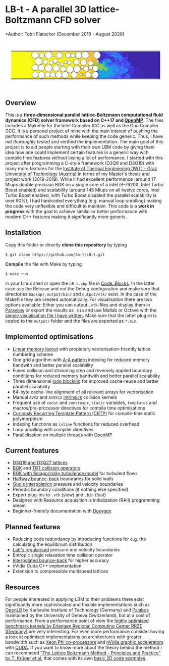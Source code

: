 # LB-t - A parallel 3D lattice-Boltzmann CFD solver

*Author: Tobit Flatscher (December 2019 - August 2020)

[![Turbulent gaseous flow in porous media](/doc/PorousMedia_Re3750Sc1.jpeg)](https://www.youtube.com/watch?v=7SR4vhMnWZc "Turbulent gaseous flow in porous media")

## Overview
This is a **three-dimensional parallel lattice-Boltzmann computational fluid dynamics (CFD) solver framework based on C++17 and [OpenMP](https://www.openmp.org/)**. The files includes a Makefile for the Intel Compiler ICC as well as the Gnu Compiler GCC.
It is a personal project of mine with the main interest of pushing the performance of such methods while keeping the code generic. Thus, I have *not thoroughly tested* and verified the implementation. The main goal of this project is to aid people starting with their own LBM code by giving them idea how one could implement certain features in a generic way with compile time features without losing a lot of performance.
I started with this project after programming a C-style framework (D2Q9 and D3Q19) with many more features for the [Institute of Thermal Engineering (IWT) - Graz University of Technology (Austria)](https://www.tugraz.at/en/institutes/iwt/home/) in terms of my Master's thesis and project work (2018-2019). While it had excellent performance (around 17 Mlups double precision BGK on a single core of a Intel i9-7920X, Intel Turbo Boost enabled) and scalability (around 145 Mlups on all twelve cores, Intel Turbo Boost enabled, with Turbo Boost disabled the parallel scalability is over 90%), I had hardcoded everything (e.g. manual loop unrolling) making the code very unflexible and difficult to maintain.
This code is a **work in progress** with the goal to achieve similar or better performance with modern C++ features making it significantly more generic.

## Installation
Copy this folder or directly **clone this repository** by typing
```
$ git clone https://github.com/2b-t/LB-t.git
```
**Compile** the file with Make by typing 
```
$ make run
```
in your Linux shell or open the `LB-t.cbp` file in [Code::Blocks](http://www.codeblocks.org/). In the latter case use the Release and not the Debug configuration and make sure that directories `backup/`, `output/bin/` and `output/vtk/` exist. In the case of the Makefile they are created automatically.
For visualisation there are two options available: Either you can output `.vtk`-files and display them in [Paraview](https://www.paraview.org/) or export the results as `.bin` and use Matlab or Octave with the [simple visualisation file I have written](https://github.com/2b-t/CFD-visualisation.git).
Make sure that the latter plug-in is copied to the `output/` folder and the files are exported as `*.bin`.

## Implemented optimisations
- [Linear memory layout](https://www.springer.com/gp/book/9783319446479) with propietary vectorisation-friendly lattice numbering scheme
- One grid algorithm with [A-A pattern](https://www.doi.org/10.1109/ICPP.2009.38) indexing for reduced memory bandwith and better parallel scalability
- Fused collision and streaming step and reversely applied boundary conditions for reduced memory bandwith and better parallel scalability
- Three dimensional [loop blocking](https://www.doi.org/10.1142/S0129626403001501) for improved cache-reuse and better parallel scalability
- 64-byte cache-line alignment of all relevant arrays for vectorisation
- Manual `AVX2` and `AVX512` [intrinsics](https://www.apress.com/gp/book/9781484200643) collision kernels
- Frequent use of `const` and `constexpr`, `static` variables, `templates` and macros/pre-processor directives for compile time optimisations
- [Curiously Recurring Template Pattern (CRTP)](https://eli.thegreenplace.net/2011/05/17/the-curiously-recurring-template-pattern-in-c/) for compile-time static polymorphism
- Indexing functions as `inline` functions for reduced overhead
- Loop unrolling with compiler directives
- Parallelisation on multiple threads with [OpenMP](https://www.openmp.org/)

## Current features
- [D3Q19 and D3Q27 lattices](https://www.doi.org/10.1209/0295-5075/17/6/001)
- [BGK](https://www.doi.org/10.1103/PhysRev.94.511) and [TRT collision operators](http://global-sci.org/intro/article_detail/cicp/7862.html)
- [BGK with Smagorinsky turbulence model](https://arxiv.org/abs/comp-gas/9401004) for turbulent flows
- [Halfway bounce-back](https://www.doi.org/10.1007/BF02181482) boundaries for solid walls
- [Guo's interpolation](https://www.doi.org/910.1088/1009-1963/11/4/310) pressure and velocity boundaries
- Periodic boundary conditions (if nothing else specified)
- Export plug-ins to `.vtk` (slow) and `.bin` (fast)
- Designed with Resource acquisition is initialization (RAII) programming ideom
- Beginner-friendly documentation with [Doxygen](http://www.doxygen.nl/)

## Planned features
- Reducing code redundancy by introducing functions for e.g. the calculating the equilibrium distribution
- [Latt's regularised](https://www.doi.org/10.1103/PhysRevE.77.056703) pressure and velocity boundaries
- Entropic single relaxation time collision operator
- [Interpolated bounce-back](https://www.doi.org/10.1063/1.1399290) for higher accuracy
- nVidia Cuda C++ implementation
- Extension to compressible multispeed lattices


## Resources
For people interested in applying LBM to their problems there exist significantly more sophisticated and flexible implementations such as [OpenLB](https://www.openlb.net/) by Karlsruhe Institute of Technology (Germany) and [Palabos](https://palabos.unige.ch/) maintained by the University of Geneva (Switzerland), but at a cost of performance.
From a performance point of view the [highly optimised benchmark kernels by Erlangen Regional Computing Center RRZE (Germany)](https://github.com/RRZE-HPC/lbm-benchmark-kernels) are very interesting. For even more performance consider having a look at optimised implementations on architectures with greater bandwidth such as [Xeon Phi co-processors](https://doi.org/10.1002/cpe.5072) and [nVidia graphic accelerators](https://doi.org/10.1155/2017/1205892) with [CUDA](https://www.packtpub.com/application-development/cuda-cookbook).
If you want to know more about the theory behind the method I can recommend ["The Lattice Boltzmann Method - Principles and Practice" by T. Krüger et al.](https://www.springer.com/gp/book/9783319446479) that comes with its own [basic 2D code examples](https://github.com/lbm-principles-practice).

